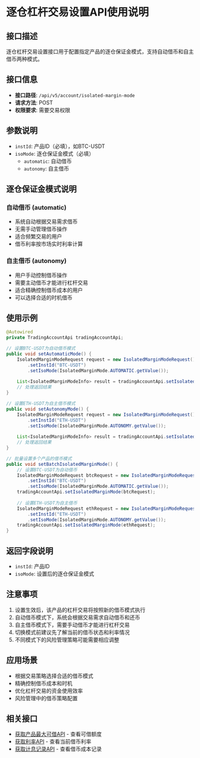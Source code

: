 # 逐仓杠杆交易设置API使用说明

## 接口描述

逐仓杠杆交易设置接口用于配置指定产品的逐仓保证金模式，支持自动借币和自主借币两种模式。

## 接口信息

- **接口路径**: `/api/v5/account/isolated-margin-mode`
- **请求方法**: POST
- **权限要求**: 需要交易权限

## 参数说明

- `instId`: 产品ID（必填），如BTC-USDT
- `isoMode`: 逐仓保证金模式（必填）
  - `automatic`: 自动借币
  - `autonomy`: 自主借币

## 逐仓保证金模式说明

### 自动借币 (automatic)
- 系统自动根据交易需求借币
- 无需手动管理借币操作
- 适合频繁交易的用户
- 借币利率按市场实时利率计算

### 自主借币 (autonomy)
- 用户手动控制借币操作
- 需要主动借币才能进行杠杆交易
- 适合精确控制借币成本的用户
- 可以选择合适的时机借币

## 使用示例

```java
@Autowired
private TradingAccountApi tradingAccountApi;

// 设置BTC-USDT为自动借币模式
public void setAutomaticMode() {
    IsolatedMarginModeRequest request = new IsolatedMarginModeRequest()
        .setInstId("BTC-USDT")
        .setIsoMode(IsolatedMarginMode.AUTOMATIC.getValue());
    
    List<IsolatedMarginModeInfo> result = tradingAccountApi.setIsolatedMarginMode(request);
    // 处理返回结果
}

// 设置ETH-USDT为自主借币模式
public void setAutonomyMode() {
    IsolatedMarginModeRequest request = new IsolatedMarginModeRequest()
        .setInstId("ETH-USDT")
        .setIsoMode(IsolatedMarginMode.AUTONOMY.getValue());
    
    List<IsolatedMarginModeInfo> result = tradingAccountApi.setIsolatedMarginMode(request);
    // 处理返回结果
}

// 批量设置多个产品的借币模式
public void setBatchIsolatedMarginMode() {
    // 设置BTC-USDT为自动借币
    IsolatedMarginModeRequest btcRequest = new IsolatedMarginModeRequest()
        .setInstId("BTC-USDT")
        .setIsoMode(IsolatedMarginMode.AUTOMATIC.getValue());
    tradingAccountApi.setIsolatedMarginMode(btcRequest);
    
    // 设置ETH-USDT为自主借币
    IsolatedMarginModeRequest ethRequest = new IsolatedMarginModeRequest()
        .setInstId("ETH-USDT")
        .setIsoMode(IsolatedMarginMode.AUTONOMY.getValue());
    tradingAccountApi.setIsolatedMarginMode(ethRequest);
}
```

## 返回字段说明

- `instId`: 产品ID
- `isoMode`: 设置后的逐仓保证金模式

## 注意事项

1. 设置生效后，该产品的杠杆交易将按照新的借币模式执行
2. 自动借币模式下，系统会根据交易需求自动借币和还币
3. 自主借币模式下，需要手动借币才能进行杠杆交易
4. 切换模式前建议先了解当前的借币状态和利率情况
5. 不同模式下的风险管理策略可能需要相应调整

## 应用场景

- 根据交易策略选择合适的借币模式
- 精确控制借币成本和时机
- 优化杠杆交易的资金使用效率
- 风险管理中的借币策略配置

## 相关接口

- [获取产品最大可借API](max-loan-api.md) - 查看可借额度
- [获取利率API](interest-rate-api.md) - 查看当前借币利率
- [获取计息记录API](interest-accrued-api.md) - 查看借币成本记录
